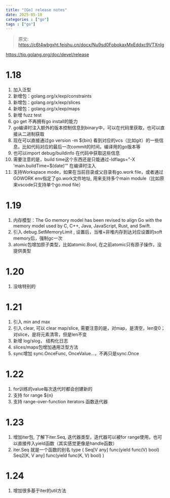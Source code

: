 ```yaml
---
title: "[Go] release notes"
date: 2025-05-10
categories : ["go"]
tags : ["go"]
---
```


> 原文: https://c6t4wbgxht.feishu.cn/docx/Nu9sd0FobokaxMxEddxc9VTXnIg

https://tip.golang.org/doc/devel/release
# 1.18
1. 加入泛型
2. 新增包：golang.org/x/exp/constraints
3. 新增包：golang.org/x/exp/slices
4. 新增包：golang.org/x/exp/maps
5. 新增 fuzz test
6. go get 不再拥有go install的能力
7. go编译时注入额外的版本控制信息到binary中，可以在代码里获取，也可以直接从二进制获取
  1. 现在可以直接通过go version -m ${bin} 看到对应的vcs（比如git）的一些信息，比如代码对应的最后一次commit的时间，编译用的go版本等
  2. 也可以import debug/buildinfo 在代码中获取这些信息
  3. 需要注意的是，build time这个东西还是只能通过-ldflags="-X 'main.buildTime=$(date)'" 在编译时注入
8. 支持Workspace mode，如果在当前目录或父目录有go.work file，或者通过GOWORK env指定了go.work文件地址, 用来支持多个main module（比如原来vscode只支持单个go.mod file）
# 1.19
1. 内存模型：The Go memory model has been revised to align Go with the memory model used by C, C++, Java, JavaScript, Rust, and Swift. 
  1. 引入 debug.SetMemoryLimit , 设置后，当堆+非堆内存到达对应设置的soft memory后，强制gc一次
2. atomic包增加原子类型，比如atomic.Bool, 在之前atomic只有原子操作，没提供类型
# 1.20
1. 没啥特别的
# 1.21
1. 引入 min and max 
2. 引入 clear, 可以 clear map/slice, 需要注意的是，对map，是清空，len变0；对slice，是将元素清零，但是len不变
3. 新增 log/slog， 结构化日志
4. slices/maps包增加通用泛型方法
5. sync增加 sync.OnceFunc, OnceValue...，不再只是sync.Once
# 1.22
1. for训练的value每次迭代时都会创建新的
2. 支持 for range ${n}
3. 支持  range-over-function iterators 函数迭代器
# 1.23
1. 增加iter包, 了解下iter.Seq, 迭代器类型，迭代器可以被for range使用，也可以直接传入yield函数（其实感觉更像是handle函数）
  1. iter.Seq 就是一个函数的别名
type (
        Seq[V any]     func(yield func(V) bool)
        Seq2[K, V any] func(yield func(K, V) bool)
)
# 1.24
1. 增加很多基于iter的util方法